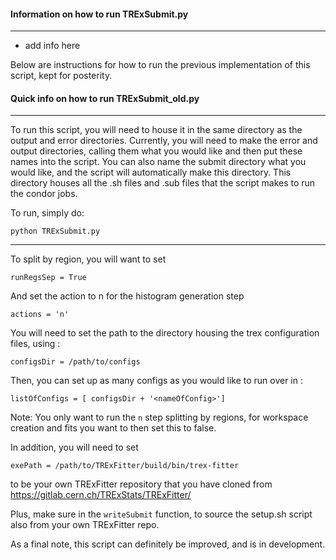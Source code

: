 #### Information on how to run TRExSubmit.py

---------
- add info here 





Below are instructions for how to run the previous implementation of this script, kept for posterity.

#### Quick info on how to run TRExSubmit_old.py
--------

To run this script, you will need to house it in the same directory as the output and error directories. Currently, you will need to make the error and output directories, calling them what you would like and then put these names into the script. You can also name the submit directory what you would like, and the script will automatically make this directory. This directory houses all the .sh files and .sub files that the script makes to run the condor jobs.

To run, simply do:
```
python TRExSubmit.py
```

------------

To split by region, you will want to set
```
runRegsSep = True
```

And set the action to n for the histogram generation step

```
actions = 'n'
```

You will need to set the path to the directory housing the trex configuration files, using :

```
configsDir = /path/to/configs
```

Then, you can set up as many configs as you would like to run over in :

```
listOfConfigs = [ configsDir + '<nameOfConfig>']
```

Note: You only want to run the `n` step splitting by regions, for workspace creation and fits you want to then set this to false.

In addition, you will need to set
```
exePath = /path/to/TRExFitter/build/bin/trex-fitter
```
to be your own TRExFitter repository that you have cloned from https://gitlab.cern.ch/TRExStats/TRExFitter/

Plus, make sure in the `writeSubmit` function, to source the setup.sh script also from your own TRExFitter repo.

As a final note, this script can definitely be improved, and is in development.
